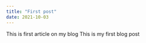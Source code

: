 ```yaml
---
title: "First post"
date: 2021-10-03
---
```

This is first article on my blog 
This is my first blog post 
